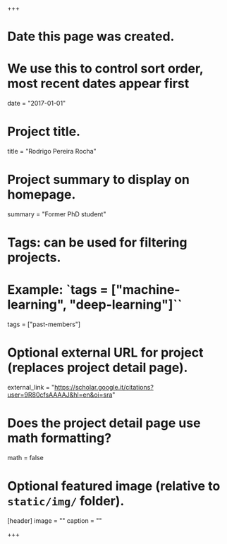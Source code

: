 +++
# Date this page was created.
# We use this to control sort order, most recent dates appear first
date = "2017-01-01"

# Project title.
title = "Rodrigo Pereira Rocha"

# Project summary to display on homepage.
summary = "Former PhD student"

# Tags: can be used for filtering projects.
# Example: `tags = ["machine-learning", "deep-learning"]``
tags = ["past-members"]

# Optional external URL for project (replaces project detail page).
external_link = "https://scholar.google.it/citations?user=9R80cfsAAAAJ&hl=en&oi=sra"

# Does the project detail page use math formatting?
math = false

# Optional featured image (relative to `static/img/` folder).
[header]
image = ""
caption = ""

+++
